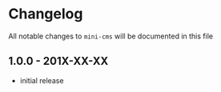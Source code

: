 # Changelog

All notable changes to `mini-cms` will be documented in this file

## 1.0.0 - 201X-XX-XX

- initial release
